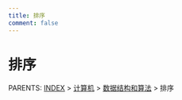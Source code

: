 ```yaml
---
title: 排序
comment: false
---
```


# 排序

PARENTS: [INDEX](/gknows/wiki) > [计算机](/gknows/计算机) > [数据结构和算法](/gknows/数据结构和算法) > 排序

